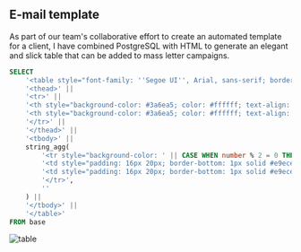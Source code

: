 ## E-mail template

As part of our team's collaborative effort to create an automated template for a client, I have combined PostgreSQL with HTML to generate an elegant and slick table that can be added to mass letter campaigns.

```sql
SELECT
    '<table style="font-family: ''Segoe UI'', Arial, sans-serif; border-collapse: separate; border-spacing: 0; margin: 20px auto; box-shadow: 0 4px 6px rgba(0, 0, 0, 0.1); border-radius: 8px; overflow: hidden;">' ||
    '<thead>' ||
    '<tr>' ||
    '<th style="background-color: #3a6ea5; color: #ffffff; text-align: left; padding: 18px 20px; font-weight: 500; text-transform: uppercase; letter-spacing: 1px; white-space: nowrap;">Number</th>' ||
    '<th style="background-color: #3a6ea5; color: #ffffff; text-align: right; padding: 18px 20px; font-weight: 500; text-transform: uppercase; letter-spacing: 1px; white-space: nowrap;">Amount</th>' ||
    '</tr>' ||
    '</thead>' ||
    '<tbody>' ||
    string_agg(
        '<tr style="background-color: ' || CASE WHEN number % 2 = 0 THEN '#f8f9fa' ELSE '#ffffff' END || ';">' ||
        '<td style="padding: 16px 20px; border-bottom: 1px solid #e9ecef; white-space: nowrap;">' || number || '</td>' ||
        '<td style="padding: 16px 20px; border-bottom: 1px solid #e9ecef; text-align: right; white-space: nowrap;">' || to_char(amount, 'FM$999,999,999.00') || '</td>' ||
        '</tr>',
        ''
    ) ||
    '</tbody>' ||
    '</table>'
FROM base
```

![table](https://github.com/user-attachments/assets/ca5d2298-785f-4efb-8b61-d27accc48308)
